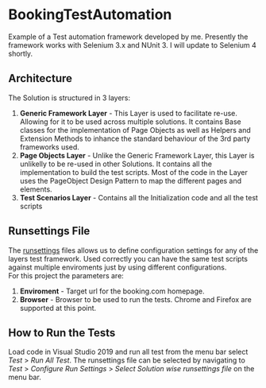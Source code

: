 # BookingTestAutomation
Example of a Test automation framework developed by me. 
Presently the framework works with Selenium 3.x and NUnit 3. I will update to Selenium 4 shortly. 

## Architecture
The Solution is structured in 3 layers:
1. **Generic Framework Layer** - This Layer is used to facilitate re-use. Allowing for it to be used across multiple solutions. 
It contains Base classes for the implementation of Page Objects as well as Helpers and Extension Methods to inhance the standard behaviour of the 3rd party frameworks used.
2. **Page Objects Layer** - Unlike the Generic Framework Layer, this Layer is unlikelly to be re-used in other Solutions. It contains all the implementation to build the test scripts. Most of the code in the Layer uses the PageObject Design Pattern 
to map the different pages and elements.
3. **Test Scenarios Layer** - Contains all the Initialization code and all the test scripts

## Runsettings File
The [runsettings](https://docs.microsoft.com/en-us/visualstudio/test/configure-unit-tests-by-using-a-dot-runsettings-file?view=vs-2019) files allows us to define configuration settings for any of the layers test framework. Used correctly you can have the same test scripts against multiple enviroments just by using different configurations.  
For this project the parameters are:
1. **Enviroment** - Target url for the booking.com homepage.
2. **Browser** - Browser to be used to run the tests. Chrome and Firefox are supported at this point.

## How to Run the Tests
Load code in Visual Studio 2019 and run all test from the menu bar select *Test* > *Run All Test*. The runsettings file can be selected by navigating to *Test* > *Configure Run Settings* > *Select Solution wise runsettings file* on the menu bar.

